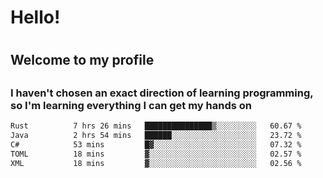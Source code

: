 
<h1>Hello!<h1>
<h2>Welcome to my profile<h2>
<h3>I haven't chosen an exact direction of learning programming, so I'm learning everything I can get my hands on</h3>

<!--START_SECTION:waka-->

```txt
Rust          7 hrs 26 mins   ███████████████▒░░░░░░░░░   60.67 %
Java          2 hrs 54 mins   ██████░░░░░░░░░░░░░░░░░░░   23.72 %
C#            53 mins         █▓░░░░░░░░░░░░░░░░░░░░░░░   07.32 %
TOML          18 mins         ▓░░░░░░░░░░░░░░░░░░░░░░░░   02.57 %
XML           18 mins         ▓░░░░░░░░░░░░░░░░░░░░░░░░   02.56 %
```

<!--END_SECTION:waka-->
